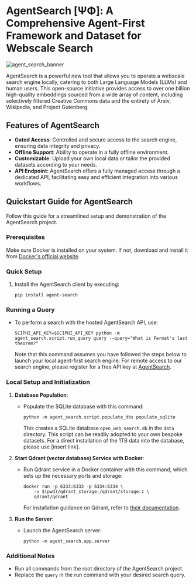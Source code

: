 # AgentSearch [ΨΦ]: A Comprehensive Agent-First Framework and Dataset for Webscale Search
![agent_search_banner](https://github.com/SciPhi-AI/agent-search/assets/68796651/56268e41-130f-4d2f-ba22-b565f7642713)

AgentSearch is a powerful new tool that allows you to operate a webscale search engine locally, catering to both Large Language Models (LLMs) and human users. This open-source initiative provides access to over one billion high-quality embeddings sourced from a wide array of content, including selectively filtered Creative Commons data and the entirety of Arxiv, Wikipedia, and Project Gutenberg.

## Features of AgentSearch

- **Gated Access**: Controlled and secure access to the search engine, ensuring data integrity and privacy.
- **Offline Support**: Ability to operate in a fully offline environment.
- **Customizable**: Upload your own local data or tailor the provided datasets according to your needs.
- **API Endpoint**: AgentSearch offers a fully managed access through a dedicated API, facilitating easy and efficient integration into various workflows.

## Quickstart Guide for AgentSearch

Follow this guide for a streamlined setup and demonstration of the AgentSearch project.

### Prerequisites

Make sure Docker is installed on your system. If not, download and install it from [Docker's official website](https://www.docker.com/).

### Quick Setup

1. Install the AgentSearch client by executing:

   ```shell
   pip install agent-search
   ```

### Running a Query

- To perform a search with the hosted AgentSearch API, use:

  ```shell
  SCIPHI_API_KEY=$SCIPHI_API_KEY python -m agent_search.script.run_query query --query="What is Fermat's last theorem?"
  ```

  Note that this command assumes you have followed the steps below to launch your local agent-first search engine. For remote access to our search engine, please register for a free API key at [AgentSearch](https://www.sciphi.ai/).

### Local Setup and Initialization

1. **Database Population**:
   - Populate the SQLite database with this command:

     ```shell
     python -m agent_search.script.populate_dbs populate_sqlite
     ```

     This creates a SQLite database `open_web_search.db` in the `data` directory. This script can be readily adopted to your own bespoke datasets. For a direct installation of the 1TB data into the database, please use [insert link].

2. **Start Qdrant (vector database) Service with Docker**:
   - Run Qdrant service in a Docker container with this command, which sets up the necessary ports and storage:

     ```shell
     docker run -p 6333:6333 -p 6334:6334 \
         -v $(pwd)/qdrant_storage:/qdrant/storage:z \
         qdrant/qdrant
     ```

     For installation guidance on Qdrant, refer to [their documentation](https://qdrant.tech/documentation/quick-start/).

3. **Run the Server**:
   - Launch the AgentSearch server:

     ```shell
     python -m agent_search.app.server
     ```

### Additional Notes

- Run all commands from the root directory of the AgentSearch project.
- Replace the `query` in the run command with your desired search query.
